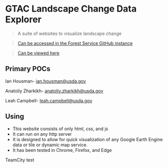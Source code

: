 # GTAC Landscape Change Data Explorer
> A suite of websites to visualize landscape change

> [Can be accessed in the Forest Service GitHub instance](https://code.fs.usda.gov/Forest-Service/landscape-change-data-explorer/)

> [Can be viewed here](https://code.fs.usda.gov/pages/Forest-Service/landscape-change-data-explorer/)


## Primary POCs

Ian Housman- ian.housman@usda.gov

Anatoliy Zharkikh- anatoliy.zharkikh@usda.gov

Leah Campbell- leah.campbell@usda.gov


## Using
* This website consists of only html, css, and js
* It can run on any http server 
* It is designed to allow for quick visualization of any Google Earth Engine data or tile or dynamic map service.
* It has been tested in Chrome, Firefox, and Edge
 


TeamCity test
